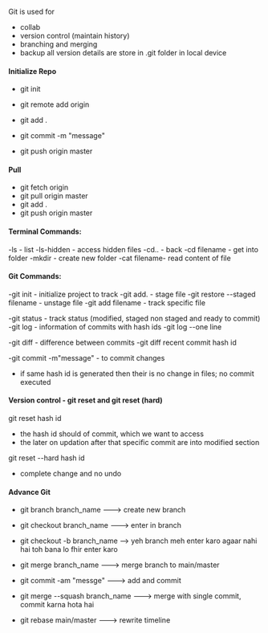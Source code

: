 Git is used for
- collab
- version control (maintain history)
- branching and merging
- backup
all version details are store in .git folder in local device

#### Initialize Repo
- git init
- git remote add origin

- git add .
- git commit -m "message"
- git push origin master

#### Pull
- git fetch origin
- git pull origin master
- git add .
- git push origin master


#### Terminal Commands:
-ls - list
-ls-hidden - access hidden files
-cd.. - back
-cd filename - get into folder
-mkdir - create new folder
-cat filename- read content of file

#### Git Commands:
-git init - initialize project to track
-git add. - stage file
-git restore --staged filename - unstage file
-git add filename - track specific file

-git status - track status (modified, staged non staged and ready to commit)
-git log - information of commits with hash ids
-git log --one line

-git diff - difference between commits 
-git diff recent commit hash id 

-git commit -m"message" - to commit changes 
- if same hash id is generated then their is no change in files; no commit executed

#### Version control - git reset and git reset (hard)
git reset hash id
- the hash id should of commit, which we want to access
- the later on updation after that specific commit are into modified section

git reset --hard hash id
- complete change and no undo


#### Advance Git 
- git branch branch_name ---> create new branch
- git checkout branch_name ---> enter in branch
- git checkout -b branch_name --> yeh branch meh enter karo agaar nahi hai toh bana lo fhir enter karo
- git merge branch_name ---> merge branch to main/master


- git commit -am "messge" ---> add and commit
- git merge --squash branch_name ---> merge with single commit, commit karna hota hai
- git rebase main/master ---> rewrite timeline


